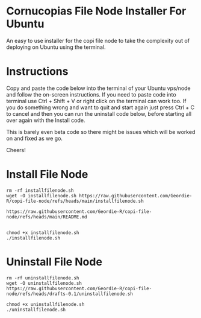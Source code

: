 # Cornucopias File Node Installer For Ubuntu
An easy to use installer for the copi file node to take the complexity out of deploying on Ubuntu using the terminal.

# Instructions
Copy and paste the code below into the terminal of your Ubuntu vps/node and follow the on-screen instructions.  If you need to paste code into terminal use Ctrl + Shift + V or right click on the terminal can work too.  If you do something wrong and want to quit and start again just press Ctrl + C to cancel and then you can run the uninstall code below, before starting all over again with the Install code.

This is barely even beta code so there might be issues which will be worked on and fixed as we go.

Cheers!

# Install File Node
```
rm -rf installfilenode.sh
wget -O installfilenode.sh https://raw.githubusercontent.com/Geordie-R/copi-file-node/refs/heads/main/installfilenode.sh

https://raw.githubusercontent.com/Geordie-R/copi-file-node/refs/heads/main/README.md


chmod +x installfilenode.sh
./installfilenode.sh
```

# Uninstall File Node
```
rm -rf uninstallfilenode.sh
wget -O uninstallfilenode.sh https://raw.githubusercontent.com/Geordie-R/copi-file-node/refs/heads/drafts-0.1/uninstallfilenode.sh

chmod +x uninstallfilenode.sh
./uninstallfilenode.sh
```
